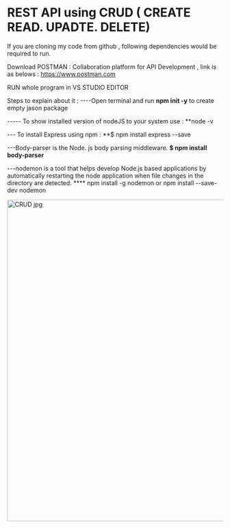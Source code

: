 # REST API using CRUD ( CREATE   READ.  UPADTE. DELETE)

If you are cloning my code from github , following dependencies would be required to run.

Download POSTMAN : Collaboration platform for API Development , link is as belows :
https://www.postman.com

RUN whole program in VS STUDIO EDITOR 

Steps to explain about it :
----Open terminal and run **npm init -y** to create empty jason package 

----- To show installed version of nodeJS to your system use :
**node -v


--- To install Express using npm :
**$ npm install express --save 

---Body-parser is the Node. js body parsing middleware.
**$ npm install body-parser**


---nodemon is a tool that helps develop Node.js based applications by automatically 
restarting the node application when file changes in the directory are detected.
**** npm install -g nodemon 
or npm install --save-dev nodemon



<img width="750" alt="CRUD jpg" src="https://user-images.githubusercontent.com/101395279/169644093-5ed9fdec-3efb-4d13-a43d-6f7700ed883d.png">






